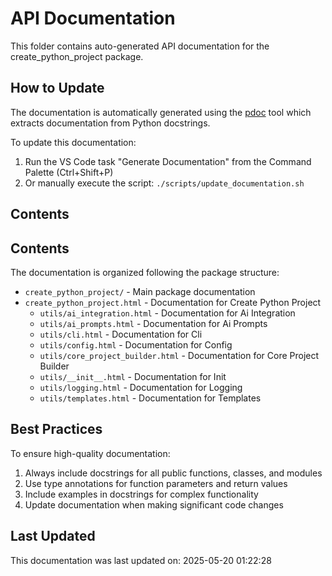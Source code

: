 # API Documentation

This folder contains auto-generated API documentation for the create_python_project package.

## How to Update

The documentation is automatically generated using the [pdoc](https://pdoc.dev/) tool which extracts documentation from Python docstrings.

To update this documentation:

1. Run the VS Code task "Generate Documentation" from the Command Palette (Ctrl+Shift+P)
2. Or manually execute the script: `./scripts/update_documentation.sh`

## Contents

## Contents

The documentation is organized following the package structure:

- `create_python_project/` - Main package documentation
- `create_python_project.html` - Documentation for Create Python Project
  - `utils/ai_integration.html` - Documentation for Ai Integration
  - `utils/ai_prompts.html` - Documentation for Ai Prompts
  - `utils/cli.html` - Documentation for Cli
  - `utils/config.html` - Documentation for Config
  - `utils/core_project_builder.html` - Documentation for Core Project Builder
  - `utils/__init__.html` - Documentation for   Init  
  - `utils/logging.html` - Documentation for Logging
  - `utils/templates.html` - Documentation for Templates

## Best Practices

To ensure high-quality documentation:

1. Always include docstrings for all public functions, classes, and modules
2. Use type annotations for function parameters and return values
3. Include examples in docstrings for complex functionality
4. Update documentation when making significant code changes

## Last Updated

This documentation was last updated on: 2025-05-20 01:22:28
